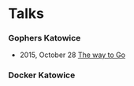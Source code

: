 # Talks

### Gophers Katowice
- 2015, October 28 [The way to Go](http://go-talks.appspot.com/github.com/jgautheron/talks/2015/waytogo/waytogo.slide#1)

### Docker Katowice